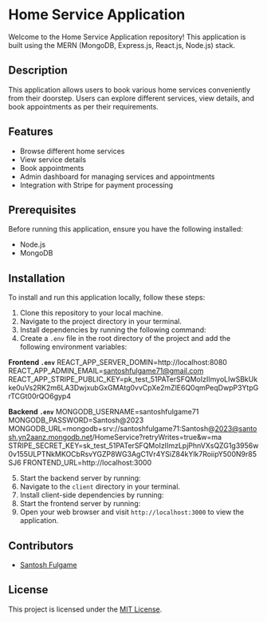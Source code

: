 # Home Service Application

Welcome to the Home Service Application repository! This application is built using the MERN (MongoDB, Express.js, React.js, Node.js) stack.

## Description

This application allows users to book various home services conveniently from their doorstep. Users can explore different services, view details, and book appointments as per their requirements.

## Features

- Browse different home services
- View service details
- Book appointments
- Admin dashboard for managing services and appointments
- Integration with Stripe for payment processing

## Prerequisites

Before running this application, ensure you have the following installed:

- Node.js
- MongoDB

## Installation

To install and run this application locally, follow these steps:

1. Clone this repository to your local machine.
2. Navigate to the project directory in your terminal.
3. Install dependencies by running the following command:
4. Create a `.env` file in the root directory of the project and add the following environment variables:

**Frontend `.env`**
REACT_APP_SERVER_DOMIN=http://localhost:8080
REACT_APP_ADMIN_EMAIL=santoshfulgame71@gmail.com
REACT_APP_STRIPE_PUBLIC_KEY=pk_test_51PATerSFQMoIzIImyoLIwSBkUkke0uVs2RK2m6LA3DwjxubGxGMAtg0vvCpXe2mZlE6Q0qmPeqDwpP3YtpGrTCGt00rQO6gyp4


**Backend `.env`**
MONGODB_USERNAME=santoshfulgame71
MONGODB_PASSWORD=Santosh@2023
MONGODB_URL=mongodb+srv://santoshfulgame71:Santosh@2023@santosh.yn2aanz.mongodb.net/HomeService?retryWrites=true&w=ma
STRIPE_SECRET_KEY=sk_test_51PATerSFQMoIzIImzLpjPhnVXsQZG1g3956w0v155ULPTNkMKOCbRsvYGZP8WG3AgC1Vr4YSiZ84kYlk7RoiipY500N9r85SJ6
FRONTEND_URL=http://localhost:3000

5. Start the backend server by running:
6. Navigate to the `client` directory in your terminal.
7. Install client-side dependencies by running:
8. Start the frontend server by running:
9. Open your web browser and visit `http://localhost:3000` to view the application.

## Contributors

- [Santosh Fulgame](https://github.com/SantoshFulgame)
  

## License

This project is licensed under the [MIT License](LICENSE).
